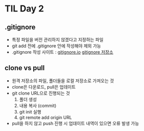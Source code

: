 # TIL Day 2
## .gitignore
- 특정 파일을 버전 관리하지 않겠다고 지정하는 파일
- git add 전에 .gitignore 안에 작성해야 제외 가능
- .gitignore 작성 사이트 : [gitignore.io](https://toptal.com/developers/gitignore) [gitignore 저장소](https://github.com/github/gitignore)

## clone vs pull
- 원격 저장소의 파일, 폴더들을 로컬 저장소로 가져오는 것
- clone은 다운로드, pull은 업데이트
- git clone URL으로 진행되는 것
    1. 폴더 생성
    2. 내용 복사 (commit)
    3. git init 실행
    4. git remote add origin URL
- pull을 하지 않고 push 진행 시 업데이트 내역이 있으면 오류 발생 가능

## 